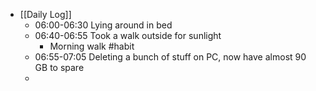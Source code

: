 - [[Daily Log]]
	- 06:00-06:30 Lying around in bed
	- 06:40-06:55 Took a walk outside for sunlight
		- Morning walk #habit
	- 06:55-07:05 Deleting a bunch of stuff on PC, now have almost 90 GB to spare
	-